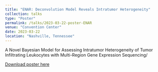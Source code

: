```yaml
---
title: "ENAR: Deconvolution Model Reveals Intratumor Heterogeneity"
collection: talks
type: "Poster"
permalink: /talks/2023-03-22-poster-ENAR
venue: "Convention Center"
date: 2023-03-22
location: "Nashville, Tennessee"
---
```


A Novel Bayesian Model for Assessing Intratumor Heterogeneity of Tumor Infiltrating Leukocytes with Multi-Region Gene Expression Sequencing/

[Download poster here](https://pengyang0411.github.io/files/ICeITH_poster_ENAR_2023_.pdf)
